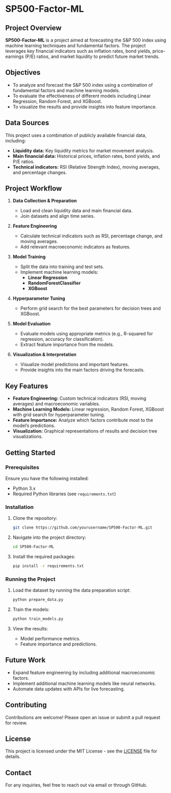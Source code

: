 # SP500-Factor-ML

## Project Overview

**SP500-Factor-ML** is a project aimed at forecasting the S&P 500 index using machine learning techniques and fundamental factors. The project leverages key financial indicators such as inflation rates, bond yields, price-earnings (P/E) ratios, and market liquidity to predict future market trends.

## Objectives

- To analyze and forecast the S&P 500 index using a combination of fundamental factors and machine learning models.
- To evaluate the effectiveness of different models including Linear Regression, Random Forest, and XGBoost.
- To visualize the results and provide insights into feature importance.

## Data Sources

This project uses a combination of publicly available financial data, including:

- **Liquidity data:** Key liquidity metrics for market movement analysis.
- **Main financial data:** Historical prices, inflation rates, bond yields, and P/E ratios.
- **Technical indicators:** RSI (Relative Strength Index), moving averages, and percentage changes.

## Project Workflow

1. **Data Collection & Preparation**
   - Load and clean liquidity data and main financial data.
   - Join datasets and align time series.

2. **Feature Engineering**
   - Calculate technical indicators such as RSI, percentage change, and moving averages.
   - Add relevant macroeconomic indicators as features.

3. **Model Training**
   - Split the data into training and test sets.
   - Implement machine learning models:
     - **Linear Regression**
     - **RandomForestClassifier**
     - **XGBoost**

4. **Hyperparameter Tuning**
   - Perform grid search for the best parameters for decision trees and XGBoost.

5. **Model Evaluation**
   - Evaluate models using appropriate metrics (e.g., R-squared for regression, accuracy for classification).
   - Extract feature importance from the models.

6. **Visualization & Interpretation**
   - Visualize model predictions and important features.
   - Provide insights into the main factors driving the forecasts.

## Key Features

- **Feature Engineering:** Custom technical indicators (RSI, moving averages) and macroeconomic variables.
- **Machine Learning Models:** Linear regression, Random Forest, XGBoost with grid search for hyperparameter tuning.
- **Feature Importance:** Analyze which factors contribute most to the model’s predictions.
- **Visualization:** Graphical representations of results and decision tree visualizations.

## Getting Started

### Prerequisites

Ensure you have the following installed:

- Python 3.x
- Required Python libraries (see `requirements.txt`)

### Installation

1. Clone the repository:
    ```bash
    git clone https://github.com/yourusername/SP500-Factor-ML.git
    ```

2. Navigate into the project directory:
    ```bash
    cd SP500-Factor-ML
    ```

3. Install the required packages:
    ```bash
    pip install -r requirements.txt
    ```

### Running the Project

1. Load the dataset by running the data preparation script:
    ```bash
    python prepare_data.py
    ```

2. Train the models:
    ```bash
    python train_models.py
    ```

3. View the results:
    - Model performance metrics.
    - Feature importance and predictions.

## Future Work

- Expand feature engineering by including additional macroeconomic factors.
- Implement additional machine learning models like neural networks.
- Automate data updates with APIs for live forecasting.

## Contributing

Contributions are welcome! Please open an issue or submit a pull request for review.

## License

This project is licensed under the MIT License - see the [LICENSE](LICENSE) file for details.

## Contact

For any inquiries, feel free to reach out via email or through GitHub.


